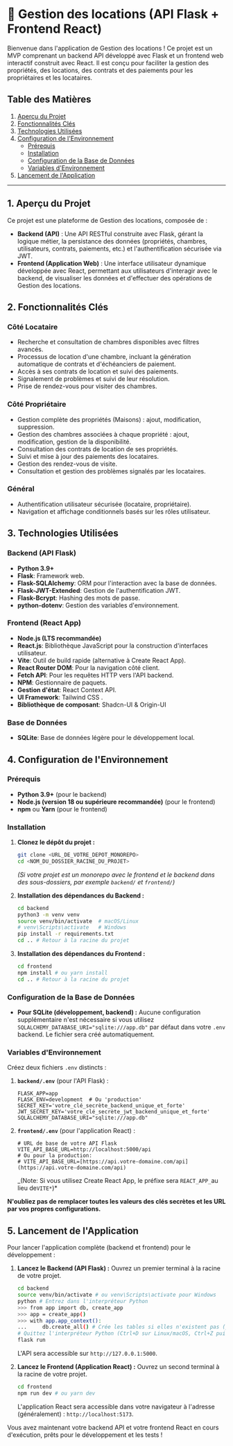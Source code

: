 # 🏡 Gestion des locations (API Flask + Frontend React)

Bienvenue dans l'application de Gestion des locations ! Ce projet est un MVP comprenant un backend API développé avec Flask et un frontend web interactif construit avec React. Il est conçu pour faciliter la gestion des propriétés, des locations, des contrats et des paiements pour les propriétaires et les locataires.

## Table des Matières

1.  [Aperçu du Projet](#1-aperçu-du-projet)
2.  [Fonctionnalités Clés](#2-fonctionnalités-clés)
3.  [Technologies Utilisées](#3-technologies-utilisées)
4.  [Configuration de l'Environnement](#4-configuration-de-lenvironnement)
    - [Prérequis](#prérequis)
    - [Installation](#installation)
    - [Configuration de la Base de Données](#configuration-de-la-base-de-données)
    - [Variables d'Environnement](#variables-denvironnement)
5.  [Lancement de l'Application](#5-lancement-de-l'application)

---

## 1. Aperçu du Projet

Ce projet est une plateforme de Gestion des locations, composée de :

- **Backend (API)** : Une API RESTful construite avec Flask, gérant la logique métier, la persistance des données (propriétés, chambres, utilisateurs, contrats, paiements, etc.) et l'authentification sécurisée via JWT.
- **Frontend (Application Web)** : Une interface utilisateur dynamique développée avec React, permettant aux utilisateurs d'interagir avec le backend, de visualiser les données et d'effectuer des opérations de Gestion des locations.

## 2. Fonctionnalités Clés

### Côté Locataire

- Recherche et consultation de chambres disponibles avec filtres avancés.
- Processus de location d'une chambre, incluant la génération automatique de contrats et d'échéanciers de paiement.
- Accès à ses contrats de location et suivi des paiements.
- Signalement de problèmes et suivi de leur résolution.
- Prise de rendez-vous pour visiter des chambres.

### Côté Propriétaire

- Gestion complète des propriétés (Maisons) : ajout, modification, suppression.
- Gestion des chambres associées à chaque propriété : ajout, modification, gestion de la disponibilité.
- Consultation des contrats de location de ses propriétés.
- Suivi et mise à jour des paiements des locataires.
- Gestion des rendez-vous de visite.
- Consultation et gestion des problèmes signalés par les locataires.

### Général

- Authentification utilisateur sécurisée (locataire, propriétaire).
- Navigation et affichage conditionnels basés sur les rôles utilisateur.

## 3. Technologies Utilisées

### Backend (API Flask)

- **Python 3.9+**
- **Flask**: Framework web.
- **Flask-SQLAlchemy**: ORM pour l'interaction avec la base de données.
- **Flask-JWT-Extended**: Gestion de l'authentification JWT.
- **Flask-Bcrypt**: Hashing des mots de passe.
- **python-dotenv**: Gestion des variables d'environnement.

### Frontend (React App)

- **Node.js (LTS recommandée)**
- **React.js**: Bibliothèque JavaScript pour la construction d'interfaces utilisateur.
- **Vite**: Outil de build rapide (alternative à Create React App).
- **React Router DOM**: Pour la navigation côté client.
- **Fetch API**: Pour les requêtes HTTP vers l'API backend.
- **NPM**: Gestionnaire de paquets.
- **Gestion d'état**: React Context API.
- **UI Framework**: Tailwind CSS .
- **Bibliothèque de composant**: Shadcn-UI & Origin-UI

### Base de Données

- **SQLite**: Base de données légère pour le développement local.

## 4. Configuration de l'Environnement

### Prérequis

- **Python 3.9+** (pour le backend)
- **Node.js (version 18 ou supérieure recommandée)** (pour le frontend)
- **npm** ou **Yarn** (pour le frontend)

### Installation

1.  **Clonez le dépôt du projet :**

    ```bash
    git clone <URL_DE_VOTRE_DEPOT_MONOREPO>
    cd <NOM_DU_DOSSIER_RACINE_DU_PROJET>
    ```

    _(Si votre projet est un monorepo avec le frontend et le backend dans des sous-dossiers, par exemple `backend/` et `frontend/`)_

2.  **Installation des dépendances du Backend :**

    ```bash
    cd backend
    python3 -m venv venv
    source venv/bin/activate  # macOS/Linux
    # venv\Scripts\activate   # Windows
    pip install -r requirements.txt
    cd .. # Retour à la racine du projet
    ```

3.  **Installation des dépendances du Frontend :**
    ```bash
    cd frontend
    npm install # ou yarn install
    cd .. # Retour à la racine du projet
    ```

### Configuration de la Base de Données

- **Pour SQLite (développement, backend) :**
  Aucune configuration supplémentaire n'est nécessaire si vous utilisez `SQLALCHEMY_DATABASE_URI="sqlite:///app.db"` par défaut dans votre `.env` backend. Le fichier sera créé automatiquement.

### Variables d'Environnement

Créez deux fichiers `.env` distincts :

1.  **`backend/.env`** (pour l'API Flask) :

    ```
    FLASK_APP=app
    FLASK_ENV=development  # Ou 'production'
    SECRET_KEY='votre_clé_secrète_backend_unique_et_forte'
    JWT_SECRET_KEY='votre_clé_secrète_jwt_backend_unique_et_forte'
    SQLALCHEMY_DATABASE_URI="sqlite:///app.db"
    ```

2.  **`frontend/.env`** (pour l'application React) :
    ```
    # URL de base de votre API Flask
    VITE_API_BASE_URL=http://localhost:5000/api
    # Ou pour la production:
    # VITE_API_BASE_URL=[https://api.votre-domaine.com/api](https://api.votre-domaine.com/api)
    ```
    _(Note: Si vous utilisez Create React App, le préfixe sera `REACT_APP_`au lieu de`VITE*`)*

**N'oubliez pas de remplacer toutes les valeurs des clés secrètes et les URL par vos propres configurations.**

## 5. Lancement de l'Application

Pour lancer l'application complète (backend et frontend) pour le développement :

1.  **Lancez le Backend (API Flask) :**
    Ouvrez un premier terminal à la racine de votre projet.

    ```bash
    cd backend
    source venv/bin/activate # ou venv\Scripts\activate pour Windows
    python # Entrez dans l'interpréteur Python
    >>> from app import db, create_app
    >>> app = create_app()
    >>> with app.app_context():
    ...     db.create_all() # Crée les tables si elles n'existent pas (première fois ou après modifications de modèles)
    # Quittez l'interpréteur Python (Ctrl+D sur Linux/macOS, Ctrl+Z puis Entrée sur Windows)
    flask run
    ```

    L'API sera accessible sur `http://127.0.0.1:5000`.

2.  **Lancez le Frontend (Application React) :**
    Ouvrez un second terminal à la racine de votre projet.
    ```bash
    cd frontend
    npm run dev # ou yarn dev
    ```
    L'application React sera accessible dans votre navigateur à l'adresse (généralement) : `http://localhost:5173`.

Vous avez maintenant votre backend API et votre frontend React en cours d'exécution, prêts pour le développement et les tests !
